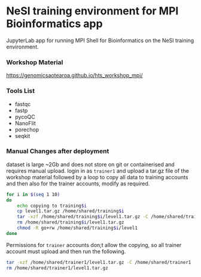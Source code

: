 # NeSI training environment for MPI Bioinformatics app

JupyterLab app for running MPI Shell for Bioinformatics on the NeSI training environment.

### Workshop Material
https://genomicsaotearoa.github.io/hts_workshop_mpi/

### Tools List
* fastqc
* fastp
* pycoQC
* NanoFlit
* porechop
* seqkit

###  Manual Changes after deployment
dataset is large ~2Gb and does not store on git or containerised and requires manual upload.
login in as `trainer1` and upload a tar.gz file of the workshop material followed by a loop to copy all data to training accounts and then also for the trainer accounts, modify as required.

``` bash
for i in $(seq 1 10)
do
    echo copying to training$i
    cp level1.tar.gz /home/shared/training$i
    tar -xzf /home/shared/training$i/level1.tar.gz -C /home/shared/training$i
    rm /home/shared/training$i/level1.tar.gz
    chmod -R go+rw /home/shared/training$i/level1
done
```
Permissions for `trainer` accounts don;t allow the copying, so all trainer account must upload and then run the following.

``` bash
tar -xzf /home/shared/trainer1/level1.tar.gz -C /home/shared/trainer1
rm /home/shared/trainer1/level1.tar.gz
```



